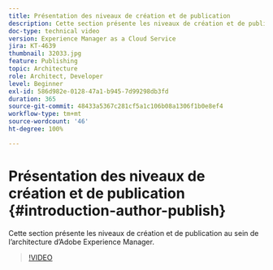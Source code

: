 ```yaml
---
title: Présentation des niveaux de création et de publication
description: Cette section présente les niveaux de création et de publication au sein de l’architecture d’Adobe Experience Manager.
doc-type: technical video
version: Experience Manager as a Cloud Service
jira: KT-4639
thumbnail: 32033.jpg
feature: Publishing
topic: Architecture
role: Architect, Developer
level: Beginner
exl-id: 586d982e-0128-47a1-b945-7d99298db3fd
duration: 365
source-git-commit: 48433a5367c281cf5a1c106b08a1306f1b0e8ef4
workflow-type: tm+mt
source-wordcount: '46'
ht-degree: 100%

---
```


# Présentation des niveaux de création et de publication {#introduction-author-publish}

Cette section présente les niveaux de création et de publication au sein de l’architecture d’Adobe Experience Manager.

>[!VIDEO](https://video.tv.adobe.com/v/36948?quality=12&learn=on&captions=fre_fr)
